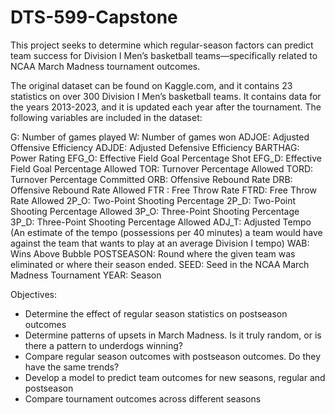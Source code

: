 # DTS-599-Capstone

This project seeks to determine which regular-season factors can predict team success for 
Division I Men’s basketball teams—specifically related to NCAA March Madness tournament outcomes.

The original dataset can be found on Kaggle.com, and it contains 23 statistics on over 300 Division I Men’s basketball teams. It 
contains data for the years 2013-2023, and it is updated each year after the tournament. The following variables are included in the dataset:

G: Number of games played
W: Number of games won
ADJOE: Adjusted Offensive Efficiency
ADJDE: Adjusted Defensive Efficiency 
BARTHAG: Power Rating 
EFG_O: Effective Field Goal Percentage Shot
EFG_D: Effective Field Goal Percentage Allowed
TOR: Turnover Percentage Allowed
TORD: Turnover Percentage Committed 
ORB: Offensive Rebound Rate
DRB: Offensive Rebound Rate Allowed
FTR : Free Throw Rate 
FTRD: Free Throw Rate Allowed
2P_O: Two-Point Shooting Percentage
2P_D: Two-Point Shooting Percentage Allowed
3P_O: Three-Point Shooting Percentage
3P_D: Three-Point Shooting Percentage Allowed
ADJ_T: Adjusted Tempo (An estimate of the tempo (possessions per 40 minutes) a team would have against the team that wants to play at an average Division I tempo)
WAB: Wins Above Bubble 
POSTSEASON: Round where the given team was eliminated or where their season ended.
SEED: Seed in the NCAA March Madness Tournament
YEAR: Season

Objectives:
- Determine the effect of regular season statistics on postseason outcomes
- Determine patterns of upsets in March Madness. Is it truly random, or is there a pattern to underdogs winning?
- Compare regular season outcomes with postseason outcomes. Do they have the same trends?
- Develop a model to predict team outcomes for new seasons, regular and postseason
- Compare tournament outcomes across different seasons



